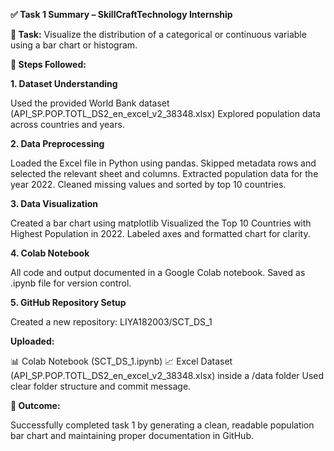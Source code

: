 **✅  Task 1 Summary – SkillCraftTechnology Internship**

**🔸 Task:**
Visualize the distribution of a categorical or continuous variable using a bar chart or histogram.

**🧭 Steps Followed:**

**1. Dataset Understanding**

Used the provided World Bank dataset (API_SP.POP.TOTL_DS2_en_excel_v2_38348.xlsx)
Explored population data across countries and years.

**2. Data Preprocessing**

Loaded the Excel file in Python using pandas.
Skipped metadata rows and selected the relevant sheet and columns.
Extracted population data for the year 2022.
Cleaned missing values and sorted by top 10 countries.

**3. Data Visualization**

Created a bar chart using matplotlib
Visualized the Top 10 Countries with Highest Population in 2022.
Labeled axes and formatted chart for clarity.

**4. Colab Notebook**

All code and output documented in a Google Colab notebook.
Saved as .ipynb file for version control.

**5. GitHub Repository Setup**

Created a new repository:
LIYA182003/SCT_DS_1

**Uploaded:**

📊 Colab Notebook (SCT_DS_1.ipynb)
📈 Excel Dataset (API_SP.POP.TOTL_DS2_en_excel_v2_38348.xlsx) inside a /data folder
Used clear folder structure and commit message.

**🧾 Outcome:**

Successfully completed task 1 by generating a clean,
readable population bar chart and maintaining proper documentation in GitHub.
